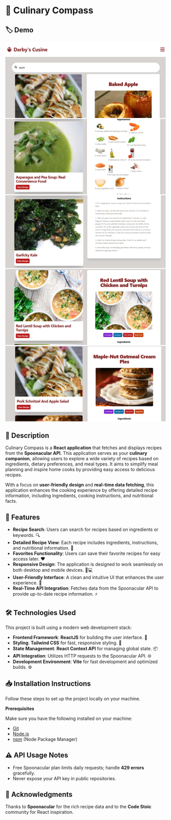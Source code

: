 # 🎉 Culinary Compass

## 🏷️ Demo

![Demo Images](public/assets/img1.png)  
![Demo Images](public/assets/img2.png)  
![Demo Images](public/assets/img3.png)  
![Demo Images](public/assets/img4.png)  
![Demo Images](public/assets/img5.png)  

## 📜 Description

Culinary Compass is a **React application** that fetches and displays recipes from the **Spoonacular API**. This application serves as your **culinary companion**, allowing users to explore a wide variety of recipes based on ingredients, dietary preferences, and meal types. It aims to simplify meal planning and inspire home cooks by providing easy access to delicious recipes.

With a focus on **user-friendly design** and **real-time data fetching**, this application enhances the cooking experience by offering detailed recipe information, including ingredients, cooking instructions, and nutritional facts.

## 🌟 Features

- **Recipe Search**: Users can search for recipes based on ingredients or keywords. 🔍
- **Detailed Recipe View**: Each recipe includes ingredients, instructions, and nutritional information. 📜
- **Favorites Functionality**: Users can save their favorite recipes for easy access later. ❤️
- **Responsive Design**: The application is designed to work seamlessly on both desktop and mobile devices. 📱💻
- **User-Friendly Interface**: A clean and intuitive UI that enhances the user experience. 🎨
- **Real-Time API Integration**: Fetches data from the Spoonacular API to provide up-to-date recipe information. ⚡

## 🛠️ Technologies Used

This project is built using a modern web development stack:

- **Frontend Framework**: **ReactJS** for building the user interface. 🔗
- **Styling**: **Tailwind CSS** for fast, responsive styling. 🎨
- **State Management**: **React Context API** for managing global state. 📦
- **API Integration**: Utilizes HTTP requests to the Spoonacular API. 🌐
- **Development Environment**: **Vite** for fast development and optimized builds. ⚙️

## 📥 Installation Instructions

Follow these steps to set up the project locally on your machine.

**Prerequisites**

Make sure you have the following installed on your machine:

- [Git](https://git-scm.com/)
- [Node.js](https://nodejs.org/en)
- [npm](https://www.npmjs.com/) (Node Package Manager)

## ⚠️ API Usage Notes

- Free Spoonacular plan limits daily requests; handle **429 errors** gracefully.
- Never expose your API key in public repositories.

## 🙏 Acknowledgments

Thanks to **Spoonacular** for the rich recipe data and to the **Code Stoic** community for React inspiration.

